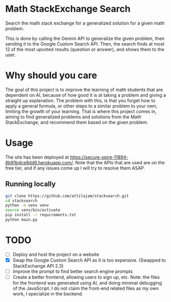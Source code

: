 # Math StackExchange Search
Search the math stack exchange for a generalized solution for a given math problem. 

This is done by calling the Gemini API to generalize the given problem, then sending it to the Google Custom Search API. Then, the search finds at most 12 of the most upvoted results (question or answer), and shows them to the user. 

# Why should you care
The goal of this project is to improve the learning of math students that are dependent on AI, because of how good it is at taking a problem and giving a straight up explanation. The problem with this, is that you forget how to apply a general formula, or other steps to a similar problem to your own, limiting the growth of your learning. That is where this project comes in, aiming to find generalized problems and solutions from the Math StackExchange, and recommend them based on the given problem.

# Usage
The site has been deployed at https://secure-spire-11894-8b91bdce8dd6.herokuapp.com/. Note that the APIs that are used are on the free tier, and if any issues come up I will try to resolve them ASAP.
## Running locally
```bash
git clone https://github.com/attilajam/stacksearch.git
cd stacksearch
python -m venv venv
source venv/bin/activate 
pip install -r requirements.txt
python main.py
```

# TODO
- [ ] Deploy and host the project on a website
- [X] Swap the Google Custom Search API as it is too expensive. (Swapped to StackExchange API 2.3)
- [ ] Improve the prompt to find better search engine prompts
- [ ] Create a better frontend, allowing users to sign up, etc.
Note: the files for the frontend was generated using AI, and doing minimal debugging of the JavaScript. I do not claim the front-end related files as my own work, I specialize in the backend. 
